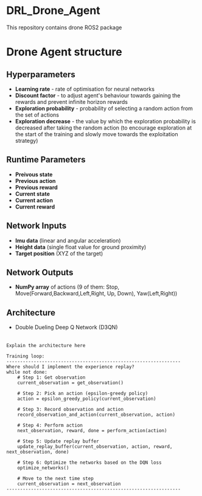 # DRL_Drone_Agent
This repository contains drone ROS2 package

# Drone Agent structure

## Hyperparameters
- __Learning rate__ - rate of optimisation for neural networks
- __Discount factor__ - to adjust agent's behaviour towards gaining the rewards and prevent infinite horizon rewards
- __Exploration probability__ - probability of selecting a random action from the set of actions
- __Exploration decrease__ - the value by which the exploration probability is decreased after taking the random action (to encourage exploration at the start of the training and slowly move towards the exploitation strategy)

## Runtime Parameters
- __Preivous state__
- __Previous action__
- __Previous reward__
- __Current state__
- __Current action__
- __Current reward__

## Network Inputs
- __Imu data__ (linear and angular acceleration)
- __Height data__ (single float value for ground proximity)
- __Target position__ (XYZ of the target)

## Network Outputs
- __NumPy array__ of actions (9 of them: Stop, Move(Forward,Backward,Left,Right, Up, Down), Yaw(Left,Right))

## Architecture
- Double Dueling Deep Q Network (D3QN)
######
    Explain the architecture here
    
    Training loop:
    ----------------------------------------------------------------
    Where should I implement the experience replay?
    while not done:
        # Step 1: Get observation
        current_observation = get_observation()

        # Step 2: Pick an action (epsilon-greedy policy)
        action = epsilon_greedy_policy(current_observation)

        # Step 3: Record observation and action
        record_observation_and_action(current_observation, action)

        # Step 4: Perform action
        next_observation, reward, done = perform_action(action)

        # Step 5: Update replay buffer
        update_replay_buffer(current_observation, action, reward, next_observation, done)

        # Step 6: Optimize the networks based on the DQN loss
        optimize_networks()

        # Move to the next time step
        current_observation = next_observation
    ----------------------------------------------------------------